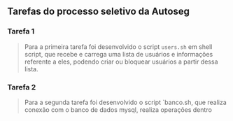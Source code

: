 ## Tarefas do processo seletivo da Autoseg

### Tarefa 1 
> Para a primeira tarefa foi desenvolvido o script `users.sh` em shell script, que recebe e carrega uma lista de usuários e informações referente a eles,
podendo criar ou bloquear usuários a partir dessa lista.

### Tarefa 2
> Para a segunda tarefa foi desenvolvido o script `banco.sh, que realiza conexão com o banco de dados mysql, realiza operações dentro 
